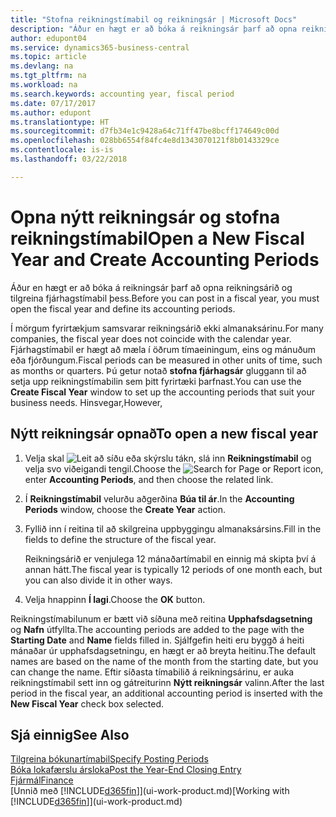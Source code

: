 ```yaml
---
title: "Stofna reikningstímabil og reikningsár | Microsoft Docs"
description: "Áður en hægt er að bóka á reikningsár þarf að opna reikningsárið og tilgreina reikningstímabil þess."
author: edupont04
ms.service: dynamics365-business-central
ms.topic: article
ms.devlang: na
ms.tgt_pltfrm: na
ms.workload: na
ms.search.keywords: accounting year, fiscal period
ms.date: 07/17/2017
ms.author: edupont
ms.translationtype: HT
ms.sourcegitcommit: d7fb34e1c9428a64c71ff47be8bcff174649c00d
ms.openlocfilehash: 028bb6554f84fc4e8d1343070121f8b0143329ce
ms.contentlocale: is-is
ms.lasthandoff: 03/22/2018

---
```

# <a name="open-a-new-fiscal-year-and-create-accounting-periods"></a><span data-ttu-id="e386a-103">Opna nýtt reikningsár og stofna reikningstímabil</span><span class="sxs-lookup"><span data-stu-id="e386a-103">Open a New Fiscal Year and Create Accounting Periods</span></span>
<span data-ttu-id="e386a-104">Áður en hægt er að bóka á reikningsár þarf að opna reikningsárið og tilgreina fjárhagstímabil þess.</span><span class="sxs-lookup"><span data-stu-id="e386a-104">Before you can post in a fiscal year, you must open the fiscal year and define its accounting periods.</span></span>  

<span data-ttu-id="e386a-105">Í mörgum fyrirtækjum samsvarar reikningsárið ekki almanaksárinu.</span><span class="sxs-lookup"><span data-stu-id="e386a-105">For many companies, the fiscal year does not coincide with the calendar year.</span></span> <span data-ttu-id="e386a-106">Fjárhagstímabil er hægt að mæla í öðrum tímaeiningum, eins og mánuðum eða fjórðungum.</span><span class="sxs-lookup"><span data-stu-id="e386a-106">Fiscal periods can be measured in other units of time, such as months or quarters.</span></span> <span data-ttu-id="e386a-107">Þú getur notað **stofna fjárhagsár** gluggann til að setja upp reikningstímabilin sem þitt fyrirtæki þarfnast.</span><span class="sxs-lookup"><span data-stu-id="e386a-107">You can use the **Create Fiscal Year** window to set up the accounting periods that suit your business needs.</span></span> <span data-ttu-id="e386a-108">Hinsvegar,</span><span class="sxs-lookup"><span data-stu-id="e386a-108">However,</span></span>   

## <a name="to-open-a-new-fiscal-year"></a><span data-ttu-id="e386a-109">Nýtt reikningsár opnað</span><span class="sxs-lookup"><span data-stu-id="e386a-109">To open a new fiscal year</span></span>
1. <span data-ttu-id="e386a-110">Velja skal ![Leit að síðu eða skýrslu](media/ui-search/search_small.png "Leit að síðu eða skýrslu táknið") tákn, slá inn **Reikningstímabil** og velja svo viðeigandi tengil.</span><span class="sxs-lookup"><span data-stu-id="e386a-110">Choose the ![Search for Page or Report](media/ui-search/search_small.png "Search for Page or Report icon") icon, enter **Accounting Periods**, and then choose the related link.</span></span>
2. <span data-ttu-id="e386a-111">Í **Reikningstímabil** velurðu aðgerðina **Búa til ár**.</span><span class="sxs-lookup"><span data-stu-id="e386a-111">In the **Accounting Periods** window, choose the **Create Year** action.</span></span>
3. <span data-ttu-id="e386a-112">Fyllið inn í reitina til að skilgreina uppbyggingu almanaksársins.</span><span class="sxs-lookup"><span data-stu-id="e386a-112">Fill in the fields to define the structure of the fiscal year.</span></span>

    <span data-ttu-id="e386a-113">Reikningsárið er venjulega 12 mánaðartímabil en einnig má skipta því á annan hátt.</span><span class="sxs-lookup"><span data-stu-id="e386a-113">The fiscal year is typically 12 periods of one month each, but you can also divide it in other ways.</span></span>
4. <span data-ttu-id="e386a-114">Velja hnappinn **Í lagi**.</span><span class="sxs-lookup"><span data-stu-id="e386a-114">Choose the **OK** button.</span></span>

<span data-ttu-id="e386a-115">Reikningstímabilunum er bætt við síðuna með reitina **Upphafsdagsetning** og **Nafn** útfyllta.</span><span class="sxs-lookup"><span data-stu-id="e386a-115">The accounting periods are added to the page with the **Starting Date** and **Name** fields filled in.</span></span> <span data-ttu-id="e386a-116">Sjálfgefin heiti eru byggð á heiti mánaðar úr upphafsdagsetningu, en hægt er að breyta heitinu.</span><span class="sxs-lookup"><span data-stu-id="e386a-116">The default names are based on the name of the month from the starting date, but you can change the name.</span></span> <span data-ttu-id="e386a-117">Eftir síðasta tímabilið á reikningsárinu, er auka reikningstímabil sett inn og gátreiturinn **Nýtt reikningsár** valinn.</span><span class="sxs-lookup"><span data-stu-id="e386a-117">After the last period in the fiscal year, an additional accounting period is inserted with the **New Fiscal Year** check box selected.</span></span>  


## <a name="see-also"></a><span data-ttu-id="e386a-118">Sjá einnig</span><span class="sxs-lookup"><span data-stu-id="e386a-118">See Also</span></span>
[<span data-ttu-id="e386a-119">Tilgreina bókunartímabil</span><span class="sxs-lookup"><span data-stu-id="e386a-119">Specify Posting Periods</span></span>](finance-how-specify-posting-periods.md)  
[<span data-ttu-id="e386a-120">Bóka lokafærslu ársloka</span><span class="sxs-lookup"><span data-stu-id="e386a-120">Post the Year-End Closing Entry</span></span>](year-how-post-year-end-close-entry.md)  
[<span data-ttu-id="e386a-121">Fjármál</span><span class="sxs-lookup"><span data-stu-id="e386a-121">Finance</span></span>](finance.md)  
<span data-ttu-id="e386a-122">[Unnið með [!INCLUDE[d365fin](includes/d365fin_md.md)]](ui-work-product.md)</span><span class="sxs-lookup"><span data-stu-id="e386a-122">[Working with [!INCLUDE[d365fin](includes/d365fin_md.md)]](ui-work-product.md)</span></span>

